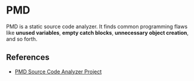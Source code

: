# PMD 

PMD is a static source code analyzer. 
It finds common programming flaws like **unused variables**, **empty catch blocks**, 
**unnecessary object creation**, and so forth.



## References
* [ PMD Source Code Analyzer Project](https://pmd.github.io/pmd-6.36.0/index.html)
